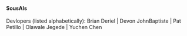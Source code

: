 #### SousAIs #####
Devlopers (listed alphabetically):
Brian Deriel | Devon JohnBaptiste | Pat Petillo | Olawale Jegede | Yuchen Chen 